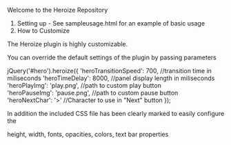 Welcome to the Heroize Repository

1. Setting up - See sampleusage.html for an example of basic usage
2. How to Customize

The Heroize plugin is highly customizable.

You can override the default settings of the plugin by passing parameters

jQuery('#hero').heroize({
	'heroTransitionSpeed': 700,   //transition time in miliseconds
    'heroTimeDelay': 8000,		  //panel display length in miliseconds
    'heroPlayImg': 'play.png',	  //path to custom play button	
    'heroPauseImg': 'pause.png',  //path to custom pause button
    'heroNextChar': '&gt;'        //Character to use in "Next" button
});

In addition the included CSS file has been clearly marked to easily configure the 

height, width, fonts, opacities, colors, text bar properties